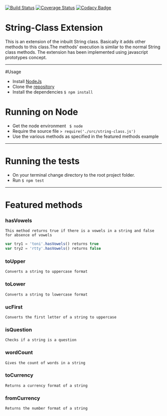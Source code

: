 [![Build Status](https://travis-ci.org/andela-tbaraza/String-Class.svg?branch=develop)](https://travis-ci.org/andela-tbaraza/String-Class) [![Coverage Status](https://coveralls.io/repos/github/andela-tbaraza/String-Class/badge.svg?branch=develop)](https://coveralls.io/github/andela-tbaraza/String-Class?branch=develop)
[![Codacy Badge](https://api.codacy.com/project/badge/Grade/bd92ddbee7404039bb176d0a3aa6fcca)](https://www.codacy.com/app/tonida-baraza/String-Class?utm_source=github.com&amp;utm_medium=referral&amp;utm_content=andela-tbaraza/String-Class&amp;utm_campaign=Badge_Grade)
# String-Class Extension

This is an extension of the inbuilt String class. Basically it adds other methods to this class.The methods' execution is similar to the normal String class methods. The extension has been implemented using javascript prototypes concept.

***

#Usage
* Install [NodeJs](https://nodejs.org/en/)
* Clone the [repository](https://github.com/andela-tbaraza/String-Class.git)
* Install the dependencies `$ npm install`


# Running on Node
* Get the node environment ` $ node`
* Require the source file
`> require('./src/string-class.js')`
* Use the various methods as specified in the featured     methods example


***

# Running the tests

* On your terminal change directory to the root project folder.
* Run `$ npm test`

***

# Featured methods

### hasVowels
`This method returns true if there is a vowels in a string and false for absence of vowels`

```javascript
var try1 = 'toni'.hasVowels() returns true
var try2 = 'rtty'.hasVowels() returns false
```

### toUpper
`Converts a string to uppercase format`

### toLower
`Converts a string to lowercase format`

### ucFirst
`Converts the first letter of a string to uppercase`

### isQuestion
`Checks if a string is a question`

### wordCount
`Gives the count of words in a string`

### toCurrency
`Returns a currency format of a string`

### fromCurrency
`Returns the number format of a string`

